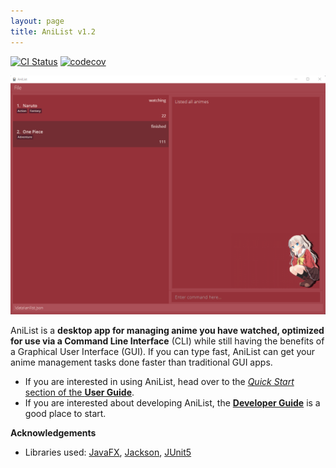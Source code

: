 ```yaml
---
layout: page
title: AniList v1.2
---
```


[![CI Status](https://github.com/se-edu/addressbook-level3/workflows/Java%20CI/badge.svg)](https://github.com/se-edu/addressbook-level3/actions)
[![codecov](https://codecov.io/gh/AY2122S1-CS2103T-T10-4/tp/branch/master/graph/badge.svg?token=4W8H8O9F76)](https://codecov.io/gh/AY2122S1-CS2103T-T10-4/tp)

![Ui](images/Ui.png)

AniList is a **desktop app for managing anime you have watched, optimized for use via
a Command Line Interface** (CLI) while still having the benefits of a Graphical User
Interface (GUI). If you can type fast, AniList can get your anime management tasks done
faster than traditional GUI apps.

* If you are interested in using AniList, head over to the [_Quick Start_ section of the **User Guide**](UserGuide.html#quick-start).
* If you are interested about developing AniList, the [**Developer Guide**](DeveloperGuide.html) is a good place to start.


**Acknowledgements**

* Libraries used: [JavaFX](https://openjfx.io/), [Jackson](https://github.com/FasterXML/jackson), [JUnit5](https://github.com/junit-team/junit5)
